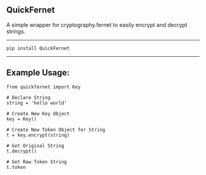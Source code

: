 QuickFernet
-

A simple wrapper for cryptography.fernet to easily encrypt and decrypt strings.

---

`pip install QuickFernet`

---

Example Usage:
-
```
from quickfernet import Key

# Declare String
string = 'hello world'

# Create New Key Object
key = Key()

# Create New Token Object for String
t = key.encrypt(string)

# Get Original String
t.decrypt()

# Get Raw Token String
t.token

```